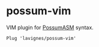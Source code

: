 # possum-vim

VIM plugin for [PossumASM](https://github.com/lavignes/possum/tree/main/asm) syntax.

```
Plug 'lavignes/possum-vim'
```
